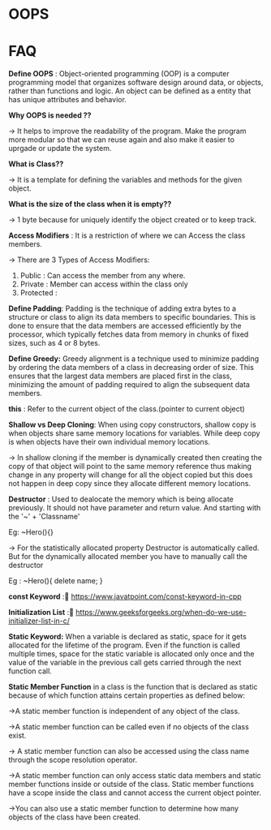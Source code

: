 
# OOPS
# FAQ 

**Define OOPS** : Object-oriented programming (OOP) is a computer programming model that organizes software design around data, or objects, rather than functions and logic. An object can be defined as a entity that has unique attributes and behavior.

**Why OOPS is needed ??** 

-> It helps to improve the readability of the program. Make the program more modular so that we can reuse again and also make it easier to uprgade or update the system.

**What is Class??** 

-> It is a template for defining the variables and methods for the given object.

**What is the size of the class when it is empty??**

-> 1 byte because for uniquely identify the object created or to keep track.

**Access Modifiers** : It is a restriction of where we can Access the class members.

-> There are 3 Types of Access Modifiers: 

1) Public : Can access the member from any where.
2) Private : Member can access within the class only
3) Protected :



**Define Padding**: Padding is the technique of adding extra bytes to a structure or class to align its data members to specific boundaries. This is done to ensure that the data members are accessed efficiently by the processor, which typically fetches data from memory in chunks of fixed sizes, such as 4 or 8 bytes.

**Define Greedy:** Greedy alignment is a technique used to minimize padding by ordering the data members of a class in decreasing order of size. This ensures that the largest data members are placed first in the class, minimizing the amount of padding required to align the subsequent data members.

**this** : Refer to the current object of the class.(pointer to current object)

**Shallow vs Deep Cloning**: When using copy constructors, shallow copy is when objects share same memory locations for variables. While deep copy is when objects have their own individual memory locations.

-> In shallow cloning if the member is dynamically created then creating the copy of that object will point to the same memory reference thus making change in any property will change for all the object copied but this does not happen in deep copy since they allocate different memory locations.

**Destructor** : Used to dealocate the memory which is being allocate previously. It should not have parameter and return value. And starting with the '~' + 'Classname'

Eg: ~Hero(){}

-> For the statistically allocated property Destructor is automatically called. But for the dynamically allocated member you have to manually call the destructor 

Eg :  ~Hero(){
        delete name;
    }


**const Keyword** :🔗 https://www.javatpoint.com/const-keyword-in-cpp

**Initialization List** :🔗 https://www.geeksforgeeks.org/when-do-we-use-initializer-list-in-c/

**Static Keyword:** When a variable is declared as static, space for it gets allocated for the lifetime of the program. Even if the function is called multiple times, space for the static variable is allocated only once and the value of the variable in the previous call gets carried through the next function call.

**Static Member Function** in a class is the function that is declared as static because of which function attains certain properties as defined below:

->A static member function is independent of any object of the class. 

->A static member function can be called even if no objects of the class exist.

-> A static member function can also be accessed using the class name through the scope resolution operator.

->A static member function can only access static data members and static member functions inside or outside of the class.
Static member functions have a scope inside the class and cannot access the current object pointer.

->You can also use a static member function to determine how many objects of the class have been created.
